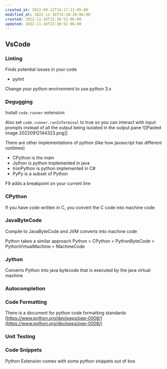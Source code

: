 ```yaml
---
created_at: 2022-09-12T14:17:11-05:00
modified_at: 2022-11-16T15:38:20-06:00
created: 2022-11-16T15:38:52-06:00
updated: 2022-11-16T15:38:52-06:00
---
```


## VsCode

### Linting
Finds potential issues in your code
- pylint

Change your python environment to use python 3.x

### Degugging

Install `code.runner` extension

Also set `code.runner.runInTerminal` to true so you can interact with input prompts instead of all the output being isolated in the output pane
![[Pasted image 20220912144323.png]]

There are other implementations of python (like how javascript has different runtimes)
- CPython is the main
- Jython is python implemented in java
- IronPython is python implemented in C#
- PyPy is a subset of Python

F9 adds a breakpoint on your current line

### CPython
If you have code written in C, you convert the C code into machine code

### JavaByteCode
Compile to JavaByteCode and JVM converts into machine code

Python takes a similar approach
Python > CPython > PythonByteCode > PythonVirtualMachine > MachineCode

### Jython
Converts Python into java bytecode that is executed by the java virtual machine

### Autocompletion

### Code Formatting
There is a document for python code formatting standards
[https://www.python.org/dev/peps/pep-0008/](https://www.python.org/dev/peps/pep-0008/)

### Unit Testing

### Code Snippets

Python Extension comes with some python snippets out of box
